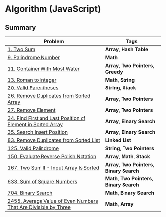 # Algorithm (JavaScript)

## Summary

| Problem                                                                                                                                          | Tags                                           |
|--------------------------------------------------------------------------------------------------------------------------------------------------|------------------------------------------------|
| [1. Two Sum](./leetcode/q1_two_sum.js)                                                                                                           | **Array**, **Hash Table**                      |
| [9. Palindrome Number](./leetcode/q9_palindrome_number.js)                                                                                       | **Math**                                       |
| [11. Container With Most Water](./leetcode/q11_container_with_most_water.js)                                                                     | **Array**, **Two Pointers**, **Greedy**        |
| [13. Roman to Integer](./leetcode/q13_roman_to_integer.js)                                                                                       | **Math**, **String**                           |
| [20. Valid Parentheses](./leetcode/q20_valid_parentheses.js)                                                                                     | **String**, **Stack**                          |
| [26. Remove Duplicates from Sorted Array](./leetcode/q26_remove_duplicates_from_sorted_array.js)                                                 | **Array**, **Two Pointers**                    |
| [27. Remove Element](./leetcode/q27_remove_element.js)                                                                                           | **Array**, **Two Pointers**                    |
| [34. Find First and Last Position of Element in Sorted Array](./leetcode/q34_find_first_and_last_position_of_element_in_sorted_array.js)         | **Array**, **Binary Search**                   |
| [35. Search Insert Position](./leetcode/q35_search_insert_position.js)                                                                           | **Array**, **Binary Search**                   |
| [83. Remove Duplicates from Sorted List](./leetcode/q83_remove_duplicates_from_sorted_list.js)                                                   | **Linked List**                                |
| [125. Valid Palindrome](./leetcode/q125_valid_palindrome.js)                                                                                     | **String**, **Two Pointers**                   |
| [150. Evaluate Reverse Polish Notation](./leetcode/q150_evaluate_reverse_polish_notation.js)                                                     | **Array**, **Math**, **Stack**                 |
| [167. Two Sum II - Input Array Is Sorted](./leetcode/q167_two_sum-II_input_array_is_sorted.js)                                                   | **Array**, **Two Pointers**, **Binary Search** |
| [633. Sum of Square Numbers](./leetcode/q633_sum_of_square_numbers.js)                                                                           | **Math**, **Two Pointers**, **Binary Search**  |
| [704. Binary Search](./leetcode/q704_binary_search.js)                                                                                           | **Math**, **Binary Search**                    |
| [2455. Average Value of Even Numbers That Are Divisible by Three](./leetcode/q2455_average_value_of_even_numbers_that_are_divisible_by_three.js) | **Math**, **Array**                            |
